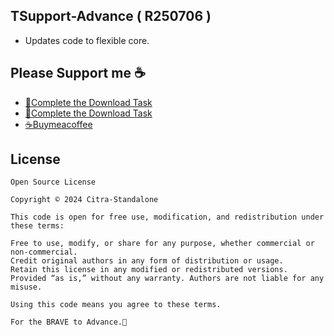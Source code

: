 ## TSupport-Advance ( R250706 )
- Updates code to flexible core.

## Please Support me ☕
- [📁Complete the Download Task](https://upfiles.com/kdkkd)
- [📁Complete the Download Task](https://upfiles.com/Cq2E)
- [☕Buymeacoffee](https://coff.ee/citra_standalone)

## License

```
Open Source License

Copyright © 2024 Citra-Standalone

This code is open for free use, modification, and redistribution under these terms:

Free to use, modify, or share for any purpose, whether commercial or non-commercial.
Credit original authors in any form of distribution or usage.
Retain this license in any modified or redistributed versions.
Provided “as is,” without any warranty. Authors are not liable for any misuse.

Using this code means you agree to these terms.
```
```
For the BRAVE to Advance.🍻
```